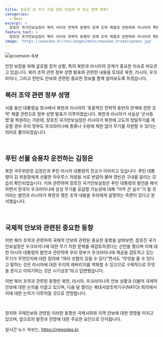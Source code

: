```yaml
---
title: 장호진 北 무기 지원 관련 언급에 러 외교 정책 변화?
categories:
  - News
excerpt: >
  장호진 국가안보실장이 북러 사이의 전략적 동행자 관계 조약 체결과 관련하여 러시아의 북한에 대한 고도의 무기 제공 가능성에 대해 우크라이나에 무기 지원을 검토하고 있다고 밝힘. 이에 대해 푸틴 대통령은 한국의 이러한 행동이 큰 실수일 것이라고 언급하며 이에 대한 우크라이나에 대한 무기 지원이 러시아의 태도에 따라 달라질 것이라고 경고함. 한러관계에 대해서도 언급하며 러시아의 동향이 레드라인에 가까워지는 모습을 보이며 이에 대한 경고를 발표함.
feature_text: >
  장호진 국가안보실장이 북러 사이의 전략적 동행자 관계 조약 체결과 관련하여 러시아의 북한에 대한 고도의 무기 제공 가능성에 대해 우크라이나에 무기 지원을 검토하고 있다고 밝힘. 이에 대해 푸틴 대통령은 한국의 이러한 행동이 큰 실수일 것이라고 언급하며 이에 대한 우크라이나에 대한 무기 지원이 러시아의 태도에 따라 달라질 것이라고 경고함. 한러관계에 대해서도 언급하며 러시아의 동향이 레드라인에 가까워지는 모습을 보이며 이에 대한 경고를 발표함.
image: 'https://newsdao.kr/res/images/meta/newsdao_breakingnews.jpg'
---
```


<p><img src="https://newsdao.kr/res/images/meta/newsdao_breakingnews.jpg" alt="pcversion 속보" /></p>

<p>안전 보장을 위해 글로벌 정치 상황, 특히 북한과 러시아의 관계가 중요한 이슈로 떠오르고 있습니다. 북러 조약 관련 정부 성명 발표와 관련한 내용을 토대로 북한, 러시아, 우크라이나, 그리고 한반도 안보와 관련된 중요한 정보를 함께 알아보도록 하겠습니다.</p>

<h2 data-ke-size="size26">북러 조약 관련 정부 성명</h2>

<p>서울 용산 대통령실 청사에서 북한과 러시아의 ‘포괄적인 전략적 동반자 관계에 관한 조약’ 체결 관련으로 정부 성명 발표가 이루어졌습니다. 북한과 러시아가 사실상 ‘군사동맹’을 복원하는 가운데, 장호진 국가안보실장은 러시아가 북한에 고도의 정밀무기를 제공할 경우 우리 정부도 우크라이나에 종류나 수량에 제한 없이 무기를 지원할 수 있다는 의미로 풀이되었습니다.</p>

<p data-ke-size="size16">&nbsp;</p>

<h2 data-ke-size="size26">푸틴 선물 승용차 운전하는 김정은</h2>

<p>북한 국무위원장 김정은과 푸틴 러시아 대통령의 친교가 이어지고 있습니다. 푸틴 대통령이 김 위원장에게 선물한 아우루스 차량을 서로 번갈아 몰며 영빈관 구내를 달리는 모습이 확인되었습니다. 이와 관련하여 장호진 국가안보실장은 푸틴 대통령의 발언을 해석하면서 한국이 우크라이나에 살상 무기를 공급할 가능성에 대해 "아주 큰 실수"가 될 것이라는 발언과 러시아가 북한과 맺은 조약 내용을 우리에게 설명하는 측면이 있다고 분석했습니다.</p>

<p data-ke-size="size16">&nbsp;</p>

<h2 data-ke-size="size26">국제적 안보와 관련된 중요한 동향</h2>

<p>이번 북러 조약과 관련하여 국제적 안보와 관련된 중요한 동향을 살펴보면, 장호진 국가안보실장은 우크라이나에 대한 무기 지원 문제를 재검토하겠다는 선언을 했으며 이에 대한 러시아 대통령의 발언과 관련하여 우리 정부가 우크라이나에 제공을 검토하고 있는 무기가 무엇인지에 대한 질의에 "여러 조합이 있을 수 있다"면서도 “무엇을 줄 수 있다고 말하는 것은 러시아에 대한 우리의 레버리지를 약화할 수 있으므로 구체적으로 무엇을 준다고 이야기하는 것은 시기상조”라고 답변했습니다.</p>

<p>이번 북러 조약과 관련된 동향은 북한, 러시아, 우크라이나의 안보 상황과 더불어 국제적 안보에 대한 논의를 이끌고 있으며, 다음 달 열리는 북대서양조약기구(NATO) 회의에서 이에 대한 논의가 이루어질 것으로 전망됩니다.</p>

<p data-ke-size="size16">&nbsp;</p>

<p>정치와 국제안보와 관련된 이러한 동향은 국제사회와 지역 안보에 대한 영향을 미치고 있으며, 앞으로의 발전과 전망에 대한 주요한 요인으로 인식됩니다.</p>
실시간 뉴스 속보는, <a href="https://newsdao.kr" rel="dofollow">https://newsdao.kr</a>



